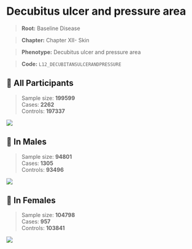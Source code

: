 # Decubitus ulcer and pressure area

> **Root:** Baseline Disease  

> **Chapter:** Chapter XII- Skin  

> **Phenotype:** Decubitus ulcer and pressure area  

> **Code:** `L12_DECUBITANSULCERANDPRESSURE`

## 🧪 All Participants  
> Sample size: **199599**  
> Cases: **2262**  
> Controls: **197337**
<img src="/Disease/Figures/ALL/Incidence/L12_DECUBITANSULCERANDPRESSURE.png"/>
<CsvTable src="/Disease_Data/ALL/Incidence/COX_L12_DECUBITANSULCERANDPRESSURE.csv" label="🔍 View full results" />

## 👨 In Males  
> Sample size: **94801**  
> Cases: **1305**  
> Controls: **93496**
<img src="/Disease/Figures/Male/Incidence/L12_DECUBITANSULCERANDPRESSURE.png"/>
<CsvTable src="/Disease_Data/Male/Incidence/COX_L12_DECUBITANSULCERANDPRESSURE.csv" label="🔍 View full results" />

## 👩 In Females  
> Sample size: **104798**  
> Cases: **957**  
> Controls: **103841**
<img src="/Disease/Figures/Female/Incidence/L12_DECUBITANSULCERANDPRESSURE.png"/>
<CsvTable src="/Disease_Data/Female/Incidence/COX_L12_DECUBITANSULCERANDPRESSURE.csv" label="🔍 View full results" />
